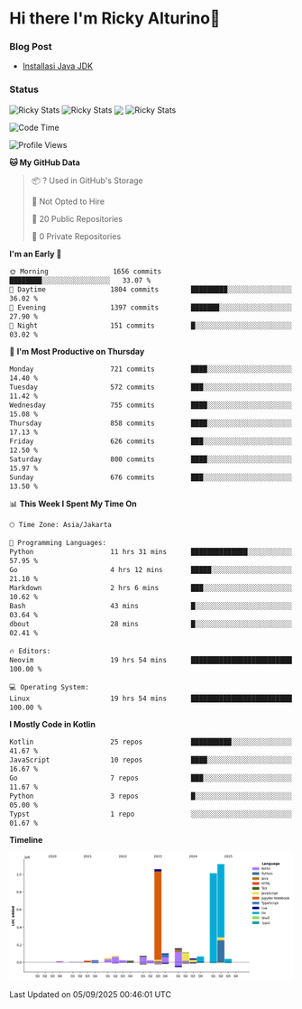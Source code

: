 # Hi there I'm Ricky Alturino👋

### Blog Post

<!-- BLOG-POST-LIST:START -->

- [Installasi Java JDK](https://onirutla.medium.com/installasi-java-jdk-ec701beeb5cb?source=rss-d9d81c918cc9------2)
<!-- BLOG-POST-LIST:END -->

### Status

<img align="center" alt="Ricky Stats" src="https://github-readme-stats.vercel.app/api?username=Alturino&theme=dark&show_icons=true&hide_border=false" />
<img align="center" alt="Ricky Stats" src="https://github-readme-stats.vercel.app/api/top-langs/?username=Alturino&theme=dark&show_icons=true&layout=compact"/>
<img align="center" width="640px" src="https://github-readme-stats.vercel.app/api/wakatime?username=Alturino&layout=compact&hide_border=true&theme=dark">
<img align="center" alt="Ricky Stats" src="https://leetcard.jacoblin.cool/alturino?border=0&radius=20&ext=activity"/>

<!--START_SECTION:waka-->
![Code Time](http://img.shields.io/badge/Code%20Time-1%2C415%20hrs%2011%20mins-blue)

![Profile Views](http://img.shields.io/badge/Profile%20Views-0-blue)

**🐱 My GitHub Data** 

> 📦 ? Used in GitHub's Storage 
 > 
> 🚫 Not Opted to Hire
 > 
> 📜 20 Public Repositories 
 > 
> 🔑 0 Private Repositories 
 > 
**I'm an Early 🐤** 

```text
🌞 Morning                1656 commits        ████████░░░░░░░░░░░░░░░░░   33.07 % 
🌆 Daytime                1804 commits        █████████░░░░░░░░░░░░░░░░   36.02 % 
🌃 Evening                1397 commits        ███████░░░░░░░░░░░░░░░░░░   27.90 % 
🌙 Night                  151 commits         █░░░░░░░░░░░░░░░░░░░░░░░░   03.02 % 
```
📅 **I'm Most Productive on Thursday** 

```text
Monday                   721 commits         ████░░░░░░░░░░░░░░░░░░░░░   14.40 % 
Tuesday                  572 commits         ███░░░░░░░░░░░░░░░░░░░░░░   11.42 % 
Wednesday                755 commits         ████░░░░░░░░░░░░░░░░░░░░░   15.08 % 
Thursday                 858 commits         ████░░░░░░░░░░░░░░░░░░░░░   17.13 % 
Friday                   626 commits         ███░░░░░░░░░░░░░░░░░░░░░░   12.50 % 
Saturday                 800 commits         ████░░░░░░░░░░░░░░░░░░░░░   15.97 % 
Sunday                   676 commits         ███░░░░░░░░░░░░░░░░░░░░░░   13.50 % 
```


📊 **This Week I Spent My Time On** 

```text
🕑︎ Time Zone: Asia/Jakarta

💬 Programming Languages: 
Python                   11 hrs 31 mins      ██████████████░░░░░░░░░░░   57.95 % 
Go                       4 hrs 12 mins       █████░░░░░░░░░░░░░░░░░░░░   21.10 % 
Markdown                 2 hrs 6 mins        ███░░░░░░░░░░░░░░░░░░░░░░   10.62 % 
Bash                     43 mins             █░░░░░░░░░░░░░░░░░░░░░░░░   03.64 % 
dbout                    28 mins             █░░░░░░░░░░░░░░░░░░░░░░░░   02.41 % 

🔥 Editors: 
Neovim                   19 hrs 54 mins      █████████████████████████   100.00 % 

💻 Operating System: 
Linux                    19 hrs 54 mins      █████████████████████████   100.00 % 
```

**I Mostly Code in Kotlin** 

```text
Kotlin                   25 repos            ██████████░░░░░░░░░░░░░░░   41.67 % 
JavaScript               10 repos            ████░░░░░░░░░░░░░░░░░░░░░   16.67 % 
Go                       7 repos             ███░░░░░░░░░░░░░░░░░░░░░░   11.67 % 
Python                   3 repos             █░░░░░░░░░░░░░░░░░░░░░░░░   05.00 % 
Typst                    1 repo              ░░░░░░░░░░░░░░░░░░░░░░░░░   01.67 % 
```



**Timeline**

![Lines of Code chart](https://raw.githubusercontent.com/Alturino/Alturino/main/assets/bar_graph.png)


 Last Updated on 05/09/2025 00:46:01 UTC
<!--END_SECTION:waka-->
